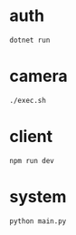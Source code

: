 ## 

# auth
```
dotnet run
```
# camera
```
./exec.sh
```
# client
```
npm run dev
```
# system
```
python main.py
```